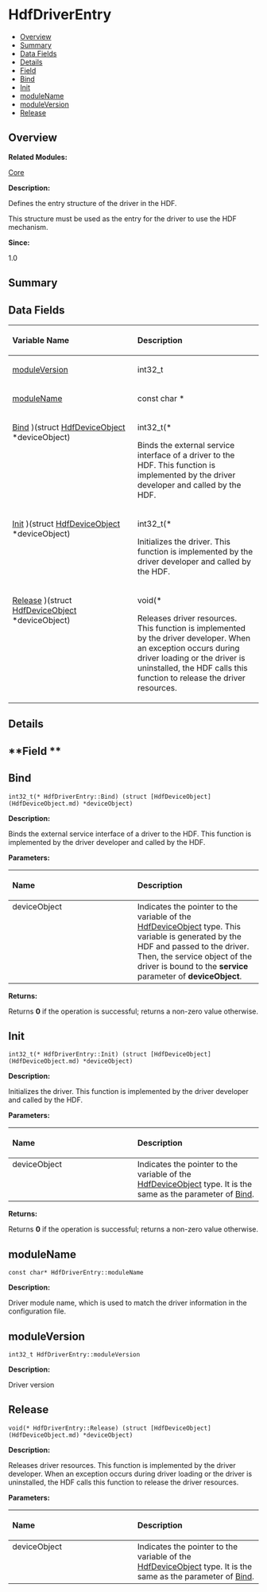 # HdfDriverEntry<a name="ZH-CN_TOPIC_0000001055198130"></a>

-   [Overview](#section1763684766165631)
-   [Summary](#section1310304761165631)
-   [Data Fields](#pub-attribs)
-   [Details](#section1675080252165631)
-   [Field](#section1229555281165631)
-   [Bind](#a9e26ffb43d0d3ab221aad844cd172582)
-   [Init](#a1009f6ddf7188c63ed4b66597edbc446)
-   [moduleName](#af889c158a46b9805a96bd2281c024191)
-   [moduleVersion](#a3c5f146bd9494eb0f052454157e2b4b0)
-   [Release](#a5ff4bb43cf9d0a89ebf17876adbbff50)

## **Overview**<a name="section1763684766165631"></a>

**Related Modules:**

[Core](Core.md)

**Description:**

Defines the entry structure of the driver in the HDF. 

This structure must be used as the entry for the driver to use the HDF mechanism.

**Since:**

1.0

## **Summary**<a name="section1310304761165631"></a>

## Data Fields<a name="pub-attribs"></a>

<a name="table1657354295165631"></a>
<table><thead align="left"><tr id="row480190107165631"><th class="cellrowborder" valign="top" width="50%" id="mcps1.1.3.1.1"><p id="p764186450165631"><a name="p764186450165631"></a><a name="p764186450165631"></a>Variable Name</p>
</th>
<th class="cellrowborder" valign="top" width="50%" id="mcps1.1.3.1.2"><p id="p2121781732165631"><a name="p2121781732165631"></a><a name="p2121781732165631"></a>Description</p>
</th>
</tr>
</thead>
<tbody><tr id="row777976304165631"><td class="cellrowborder" valign="top" width="50%" headers="mcps1.1.3.1.1 "><p id="p409179274165631"><a name="p409179274165631"></a><a name="p409179274165631"></a><a href="HdfDriverEntry.md#a3c5f146bd9494eb0f052454157e2b4b0">moduleVersion</a></p>
</td>
<td class="cellrowborder" valign="top" width="50%" headers="mcps1.1.3.1.2 "><p id="p194909732165631"><a name="p194909732165631"></a><a name="p194909732165631"></a>int32_t </p>
</td>
</tr>
<tr id="row352564899165631"><td class="cellrowborder" valign="top" width="50%" headers="mcps1.1.3.1.1 "><p id="p164189903165631"><a name="p164189903165631"></a><a name="p164189903165631"></a><a href="HdfDriverEntry.md#af889c158a46b9805a96bd2281c024191">moduleName</a></p>
</td>
<td class="cellrowborder" valign="top" width="50%" headers="mcps1.1.3.1.2 "><p id="p2074732293165631"><a name="p2074732293165631"></a><a name="p2074732293165631"></a>const char * </p>
</td>
</tr>
<tr id="row50815810165631"><td class="cellrowborder" valign="top" width="50%" headers="mcps1.1.3.1.1 "><p id="p573387982165631"><a name="p573387982165631"></a><a name="p573387982165631"></a><a href="HdfDriverEntry.md#a9e26ffb43d0d3ab221aad844cd172582">Bind</a> )(struct <a href="HdfDeviceObject.md">HdfDeviceObject</a> *deviceObject)</p>
</td>
<td class="cellrowborder" valign="top" width="50%" headers="mcps1.1.3.1.2 "><p id="p299323932165631"><a name="p299323932165631"></a><a name="p299323932165631"></a>int32_t(* </p>
<p id="p1990826256165631"><a name="p1990826256165631"></a><a name="p1990826256165631"></a>Binds the external service interface of a driver to the HDF. This function is implemented by the driver developer and called by the HDF. </p>
</td>
</tr>
<tr id="row1140975606165631"><td class="cellrowborder" valign="top" width="50%" headers="mcps1.1.3.1.1 "><p id="p930428301165631"><a name="p930428301165631"></a><a name="p930428301165631"></a><a href="HdfDriverEntry.md#a1009f6ddf7188c63ed4b66597edbc446">Init</a> )(struct <a href="HdfDeviceObject.md">HdfDeviceObject</a> *deviceObject)</p>
</td>
<td class="cellrowborder" valign="top" width="50%" headers="mcps1.1.3.1.2 "><p id="p1489974837165631"><a name="p1489974837165631"></a><a name="p1489974837165631"></a>int32_t(* </p>
<p id="p1457585196165631"><a name="p1457585196165631"></a><a name="p1457585196165631"></a>Initializes the driver. This function is implemented by the driver developer and called by the HDF. </p>
</td>
</tr>
<tr id="row1716313500165631"><td class="cellrowborder" valign="top" width="50%" headers="mcps1.1.3.1.1 "><p id="p2124928928165631"><a name="p2124928928165631"></a><a name="p2124928928165631"></a><a href="HdfDriverEntry.md#a5ff4bb43cf9d0a89ebf17876adbbff50">Release</a> )(struct <a href="HdfDeviceObject.md">HdfDeviceObject</a> *deviceObject)</p>
</td>
<td class="cellrowborder" valign="top" width="50%" headers="mcps1.1.3.1.2 "><p id="p1742222633165631"><a name="p1742222633165631"></a><a name="p1742222633165631"></a>void(* </p>
<p id="p420573835165631"><a name="p420573835165631"></a><a name="p420573835165631"></a>Releases driver resources. This function is implemented by the driver developer. When an exception occurs during driver loading or the driver is uninstalled, the HDF calls this function to release the driver resources. </p>
</td>
</tr>
</tbody>
</table>

## **Details**<a name="section1675080252165631"></a>

## **Field **<a name="section1229555281165631"></a>

## Bind<a name="a9e26ffb43d0d3ab221aad844cd172582"></a>

```
int32_t(* HdfDriverEntry::Bind) (struct [HdfDeviceObject](HdfDeviceObject.md) *deviceObject)
```

 **Description:**

Binds the external service interface of a driver to the HDF. This function is implemented by the driver developer and called by the HDF. 

**Parameters:**

<a name="table1261838252165631"></a>
<table><thead align="left"><tr id="row113212470165631"><th class="cellrowborder" valign="top" width="50%" id="mcps1.1.3.1.1"><p id="p927414023165631"><a name="p927414023165631"></a><a name="p927414023165631"></a>Name</p>
</th>
<th class="cellrowborder" valign="top" width="50%" id="mcps1.1.3.1.2"><p id="p1883526764165631"><a name="p1883526764165631"></a><a name="p1883526764165631"></a>Description</p>
</th>
</tr>
</thead>
<tbody><tr id="row526442241165631"><td class="cellrowborder" valign="top" width="50%" headers="mcps1.1.3.1.1 ">deviceObject</td>
<td class="cellrowborder" valign="top" width="50%" headers="mcps1.1.3.1.2 ">Indicates the pointer to the variable of the <a href="HdfDeviceObject.md">HdfDeviceObject</a> type. This variable is generated by the HDF and passed to the driver. Then, the service object of the driver is bound to the <strong id="b1904517940165631"><a name="b1904517940165631"></a><a name="b1904517940165631"></a>service</strong> parameter of <strong id="b2032226979165631"><a name="b2032226979165631"></a><a name="b2032226979165631"></a>deviceObject</strong>. </td>
</tr>
</tbody>
</table>

**Returns:**

Returns  **0**  if the operation is successful; returns a non-zero value otherwise.

## Init<a name="a1009f6ddf7188c63ed4b66597edbc446"></a>

```
int32_t(* HdfDriverEntry::Init) (struct [HdfDeviceObject](HdfDeviceObject.md) *deviceObject)
```

 **Description:**

Initializes the driver. This function is implemented by the driver developer and called by the HDF. 

**Parameters:**

<a name="table1585505822165631"></a>
<table><thead align="left"><tr id="row202752113165631"><th class="cellrowborder" valign="top" width="50%" id="mcps1.1.3.1.1"><p id="p897111660165631"><a name="p897111660165631"></a><a name="p897111660165631"></a>Name</p>
</th>
<th class="cellrowborder" valign="top" width="50%" id="mcps1.1.3.1.2"><p id="p2065231910165631"><a name="p2065231910165631"></a><a name="p2065231910165631"></a>Description</p>
</th>
</tr>
</thead>
<tbody><tr id="row148850728165631"><td class="cellrowborder" valign="top" width="50%" headers="mcps1.1.3.1.1 ">deviceObject</td>
<td class="cellrowborder" valign="top" width="50%" headers="mcps1.1.3.1.2 ">Indicates the pointer to the variable of the <a href="HdfDeviceObject.md">HdfDeviceObject</a> type. It is the same as the parameter of <a href="HdfDriverEntry.md#a9e26ffb43d0d3ab221aad844cd172582">Bind</a>. </td>
</tr>
</tbody>
</table>

**Returns:**

Returns  **0**  if the operation is successful; returns a non-zero value otherwise.

## moduleName<a name="af889c158a46b9805a96bd2281c024191"></a>

```
const char* HdfDriverEntry::moduleName
```

 **Description:**

Driver module name, which is used to match the driver information in the configuration file. 

## moduleVersion<a name="a3c5f146bd9494eb0f052454157e2b4b0"></a>

```
int32_t HdfDriverEntry::moduleVersion
```

 **Description:**

Driver version 

## Release<a name="a5ff4bb43cf9d0a89ebf17876adbbff50"></a>

```
void(* HdfDriverEntry::Release) (struct [HdfDeviceObject](HdfDeviceObject.md) *deviceObject)
```

 **Description:**

Releases driver resources. This function is implemented by the driver developer. When an exception occurs during driver loading or the driver is uninstalled, the HDF calls this function to release the driver resources. 

**Parameters:**

<a name="table822303443165631"></a>
<table><thead align="left"><tr id="row849975518165631"><th class="cellrowborder" valign="top" width="50%" id="mcps1.1.3.1.1"><p id="p2050705727165631"><a name="p2050705727165631"></a><a name="p2050705727165631"></a>Name</p>
</th>
<th class="cellrowborder" valign="top" width="50%" id="mcps1.1.3.1.2"><p id="p1053571423165631"><a name="p1053571423165631"></a><a name="p1053571423165631"></a>Description</p>
</th>
</tr>
</thead>
<tbody><tr id="row1751727442165631"><td class="cellrowborder" valign="top" width="50%" headers="mcps1.1.3.1.1 ">deviceObject</td>
<td class="cellrowborder" valign="top" width="50%" headers="mcps1.1.3.1.2 ">Indicates the pointer to the variable of the <a href="HdfDeviceObject.md">HdfDeviceObject</a> type. It is the same as the parameter of <a href="HdfDriverEntry.md#a9e26ffb43d0d3ab221aad844cd172582">Bind</a>.</td>
</tr>
</tbody>
</table>


